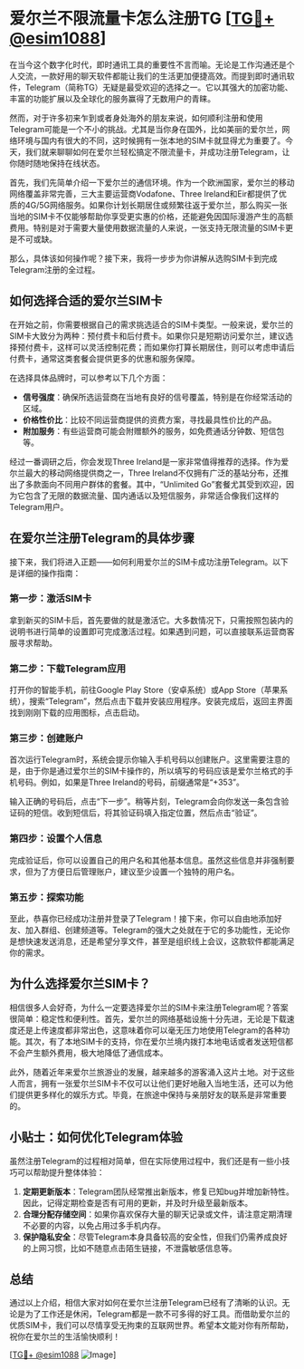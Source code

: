 # 爱尔兰不限流量卡怎么注册TG [[TG💪+ @esim1088](https://t.me/s/esim1088)]

在当今这个数字化时代，即时通讯工具的重要性不言而喻。无论是工作沟通还是个人交流，一款好用的聊天软件都能让我们的生活更加便捷高效。而提到即时通讯软件，Telegram（简称TG）无疑是最受欢迎的选择之一。它以其强大的加密功能、丰富的功能扩展以及全球化的服务赢得了无数用户的青睐。

然而，对于许多初来乍到或者身处海外的朋友来说，如何顺利注册和使用Telegram可能是一个不小的挑战。尤其是当你身在国外，比如美丽的爱尔兰，网络环境与国内有很大的不同，这时候拥有一张本地的SIM卡就显得尤为重要了。今天，我们就来聊聊如何在爱尔兰轻松搞定不限流量卡，并成功注册Telegram，让你随时随地保持在线状态。

首先，我们先简单介绍一下爱尔兰的通信环境。作为一个欧洲国家，爱尔兰的移动网络覆盖非常完善，三大主要运营商Vodafone、Three Ireland和Eir都提供了优质的4G/5G网络服务。如果你计划长期居住或频繁往返于爱尔兰，那么购买一张当地的SIM卡不仅能够帮助你享受更实惠的价格，还能避免因国际漫游产生的高额费用。特别是对于需要大量使用数据流量的人来说，一张支持无限流量的SIM卡更是不可或缺。

那么，具体该如何操作呢？接下来，我将一步步为你讲解从选购SIM卡到完成Telegram注册的全过程。

## 如何选择合适的爱尔兰SIM卡

在开始之前，你需要根据自己的需求挑选适合的SIM卡类型。一般来说，爱尔兰的SIM卡大致分为两种：预付费卡和后付费卡。如果你只是短期访问爱尔兰，建议选择预付费卡，这样可以灵活控制花费；而如果你打算长期居住，则可以考虑申请后付费卡，通常这类套餐会提供更多的优惠和服务保障。

在选择具体品牌时，可以参考以下几个方面：

- **信号强度**：确保所选运营商在当地有良好的信号覆盖，特别是在你经常活动的区域。
- **价格性价比**：比较不同运营商提供的资费方案，寻找最具性价比的产品。
- **附加服务**：有些运营商可能会附赠额外的服务，如免费通话分钟数、短信包等。

经过一番调研之后，你会发现Three Ireland是一家非常值得推荐的选择。作为爱尔兰最大的移动网络提供商之一，Three Ireland不仅拥有广泛的基站分布，还推出了多款面向不同用户群体的套餐。其中，“Unlimited Go”套餐尤其受到欢迎，因为它包含了无限的数据流量、国内通话以及短信服务，非常适合像我们这样的Telegram用户。

## 在爱尔兰注册Telegram的具体步骤

接下来，我们将进入正题——如何利用爱尔兰的SIM卡成功注册Telegram。以下是详细的操作指南：

### 第一步：激活SIM卡

拿到新买的SIM卡后，首先要做的就是激活它。大多数情况下，只需按照包装内的说明书进行简单的设置即可完成激活过程。如果遇到问题，可以直接联系运营商客服寻求帮助。

### 第二步：下载Telegram应用

打开你的智能手机，前往Google Play Store（安卓系统）或App Store（苹果系统），搜索“Telegram”，然后点击下载并安装应用程序。安装完成后，返回主界面找到刚刚下载的应用图标，点击启动。

### 第三步：创建账户

首次运行Telegram时，系统会提示你输入手机号码以创建账户。这里需要注意的是，由于你是通过爱尔兰的SIM卡操作的，所以填写的号码应该是爱尔兰格式的手机号码。例如，如果是Three Ireland的号码，前缀通常是“+353”。

输入正确的号码后，点击“下一步”。稍等片刻，Telegram会向你发送一条包含验证码的短信。收到短信后，将其验证码填入指定位置，然后点击“验证”。

### 第四步：设置个人信息

完成验证后，你可以设置自己的用户名和其他基本信息。虽然这些信息并非强制要求，但为了方便日后管理账户，建议至少设置一个独特的用户名。

### 第五步：探索功能

至此，恭喜你已经成功注册并登录了Telegram！接下来，你可以自由地添加好友、加入群组、创建频道等。Telegram的强大之处就在于它的多功能性，无论你是想快速发送消息，还是希望分享文件，甚至是组织线上会议，这款软件都能满足你的需求。

## 为什么选择爱尔兰SIM卡？

相信很多人会好奇，为什么一定要选择爱尔兰的SIM卡来注册Telegram呢？答案很简单：稳定性和便利性。首先，爱尔兰的网络基础设施十分先进，无论是下载速度还是上传速度都非常出色，这意味着你可以毫无压力地使用Telegram的各种功能。其次，有了本地SIM卡的支持，你在爱尔兰境内拨打本地电话或者发送短信都不会产生额外费用，极大地降低了通信成本。

此外，随着近年来爱尔兰旅游业的发展，越来越多的游客涌入这片土地。对于这些人而言，拥有一张爱尔兰SIM卡不仅可以让他们更好地融入当地生活，还可以为他们提供更多样化的娱乐方式。毕竟，在旅途中保持与亲朋好友的联系是非常重要的。

## 小贴士：如何优化Telegram体验

虽然注册Telegram的过程相对简单，但在实际使用过程中，我们还是有一些小技巧可以帮助提升整体体验：

1. **定期更新版本**：Telegram团队经常推出新版本，修复已知bug并增加新特性。因此，记得定期检查是否有可用的更新，并及时升级至最新版本。
2. **合理分配存储空间**：如果你喜欢保存大量的聊天记录或文件，请注意定期清理不必要的内容，以免占用过多手机内存。
3. **保护隐私安全**：尽管Telegram本身具备较高的安全性，但我们仍需养成良好的上网习惯，比如不随意点击陌生链接，不泄露敏感信息等。

## 总结

通过以上介绍，相信大家对如何在爱尔兰注册Telegram已经有了清晰的认识。无论是为了工作还是休闲，Telegram都是一款不可多得的好工具。而借助爱尔兰的优质SIM卡，我们可以尽情享受无拘束的互联网世界。希望本文能对你有所帮助，祝你在爱尔兰的生活愉快顺利！

[[TG💪+ @esim1088](https://t.me/s/esim1088) ![Image](https://i.postimg.cc/4NQfJmqS/Snipaste-2025-05-13-00-14-12.png)]